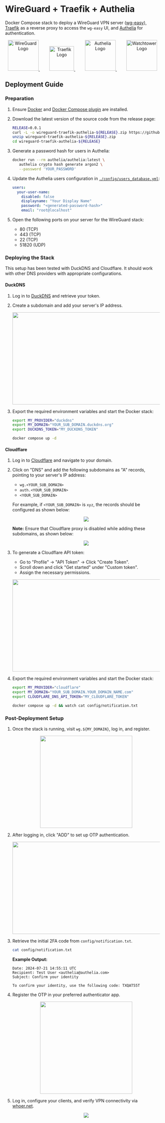 # WireGuard + Traefik + Authelia

Docker Compose stack to deploy a WireGuard VPN server ([wg-easy](https://github.com/wg-easy/wg-easy)), [Traefik](https://github.com/traefik/traefik) as a reverse proxy to access the `wg-easy` UI, and [Authelia](https://github.com/authelia/authelia) for authentication.

<p align="center">
    <a href="https://www.wireguard.com/">
        <img src="https://i.ibb.co/xjsHPnb/wireguard-logo-icon-168760.png" alt="WireGuard Logo" width="100"/>
    </a>&nbsp;&nbsp;&nbsp;&nbsp;&nbsp;&nbsp;&nbsp;
    <a href="https://doc.traefik.io/traefik/">
        <img src="https://i.ibb.co/nRDG8QV/1200px-Traefik-logo.png" alt="Traefik Logo" width="80"/>
    </a>&nbsp;&nbsp;&nbsp;&nbsp;&nbsp;&nbsp;&nbsp;
    <a href="https://www.authelia.com/docs/">
        <img src="https://i.ibb.co/GTQBtqM/logo-cropped.png" alt="Authelia Logo" width="100"/>
    </a>&nbsp;&nbsp;&nbsp;&nbsp;&nbsp;&nbsp;&nbsp;
    <a href="https://containrrr.dev/watchtower/">
        <img src="https://i.ibb.co/TmPdT0D/watchtower.png" alt="Watchtower Logo" width="100"/>
    </a>
</p>

## Deployment Guide

### Preparation

1. Ensure [Docker](https://docs.docker.com/engine/install/) and [Docker Compose plugin](https://docs.docker.com/compose/install/linux/) are installed.
2. Download the latest version of the source code from the release page:

   ```bash
   RELEASE=0.0.1
   curl -L -o wireguard-traefik-authelia-${RELEASE}.zip https://github.com/lexmephi/wireguard-traefik-authelia/archive/refs/tags/${RELEASE}.zip
   unzip wireguard-traefik-authelia-${RELEASE}.zip
   cd wireguard-traefik-authelia-${RELEASE}
   ```

3. Generate a password hash for users in Authelia:

   ```bash
   docker run --rm authelia/authelia:latest \
      authelia crypto hash generate argon2 \
      --password 'YOUR_PASSWORD'
   ```

4. Update the Authelia users configuration in [`./config/users_database.yml`](./config/users_database.yml):

   ```yaml
   users:
     your-user-name:
       disabled: false
       displayname: "Your Display Name"
       password: "<generated-password-hash>"
       email: "root@localhost"
   ```

5. Open the following ports on your server for the WireGuard stack:
   - 80 (TCP)
   - 443 (TCP)
   - 22 (TCP)
   - 51820 (UDP)

### Deploying the Stack

This setup has been tested with DuckDNS and Cloudflare. It should work with other DNS providers with appropriate configurations.

#### DuckDNS

1. Log in to [DuckDNS](https://www.duckdns.org/) and retrieve your token.
2. Create a subdomain and add your server's IP address.

   <p align="center">
     <img src="./assets/duckdns.png" width="500" height="300"/>
   </p>

3. Export the required environment variables and start the Docker stack:

   ```bash
   export MY_PROVIDER="duckdns"
   export MY_DOMAIN="YOUR_SUB_DOMAIN.duckdns.org"
   export DUCKDNS_TOKEN="MY_DUCKDNS_TOKEN"

   docker compose up -d
   ```

#### Cloudflare

1. Log in to [Cloudflare](https://dash.cloudflare.com) and navigate to your domain.
2. Click on "DNS" and add the following subdomains as "A" records, pointing to your server's IP address:

   - `wg.<YOUR_SUB_DOMAIN>`
   - `auth.<YOUR_SUB_DOMAIN>`
   - `<YOUR_SUB_DOMAIN>`

   For example, if `<YOUR_SUB_DOMAIN>` is `xyz`, the records should be configured as shown below:

   <p align="center">
       <img src="./assets/cloudflare.png"/>
   </p>

   **Note:** Ensure that Cloudflare proxy is disabled while adding these subdomains, as shown below:

   <p align="center">
      <img src="./assets/cloudflare-disable-proxy.png"/>
   </p>

3. To generate a Cloudflare API token:

   - Go to "Profile" → "API Token" → Click "Create Token".
   - Scroll down and click "Get started" under "Custom token".
   - Assign the necessary permissions.

   <p align="center">
     <img src="./assets/token-permissions.png" width="500" height="300"/>
   </p>

4. Export the required environment variables and start the Docker stack:

   ```bash
   export MY_PROVIDER="cloudflare"
   export MY_DOMAIN="YOUR_SUB_DOMAIN.YOUR_DOMAIN_NAME.com"
   export CLOUDFLARE_DNS_API_TOKEN="MY_CLOUDFLARE_TOKEN"

   docker compose up -d && watch cat config/notification.txt
   ```

### Post-Deployment Setup

1. Once the stack is running, visit `wg.${MY_DOMAIN}`, log in, and register.

   <p align="center">
     <img src="./assets/authelia-login.png" width="300" height="300"/>
   </p>

2. After logging in, click "ADD" to set up OTP authentication.

   <p align="center">
     <img src="./assets/add-otp.png" width="600" height="300"/>
   </p>

3. Retrieve the initial 2FA code from `config/notification.txt`.

   ```bash
   cat config/notification.txt
   ```

   **Example Output:**

   ```
   Date: 2024-07-21 14:55:11 UTC
   Recipient: Test User <authelia@authelia.com>
   Subject: Confirm your identity

   To confirm your identity, use the following code: TXQAT55T
   ```

4. Register the OTP in your preferred authenticator app.

   <p align="center">
     <img src="./assets/register-otp.png" width="300" height="300"/>
   </p>

5. Log in, configure your clients, and verify VPN connectivity via [whoer.net](https://whoer.net/).

   <p align="center">
     <img src="./assets/wg-easy.png"/>
   </p>
